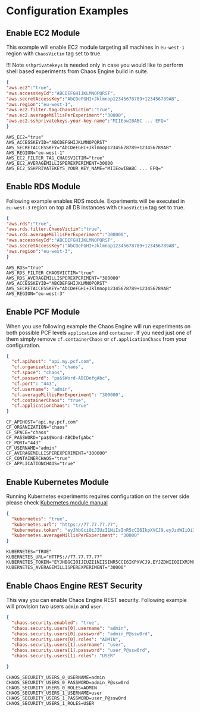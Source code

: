 # Configuration Examples

## Enable EC2 Module
This example will enable EC2 module targeting all machines in `eu-west-1` region with `ChaosVictim` tag set to true.

!!! Note 
    `sshprivatekeys` is needed only in case you would like to perform shell based experiments from Chaos Engine build in suite.

```json tab="Vault"
{
"aws.ec2":"true",  
"aws.accessKeyId":"ABCDEFGHIJKLMNOPQRST",
"aws.secretAccessKey":"AbCDeFGHI+Jklmnop12345678789+123456789AB",
"aws.region":"eu-west-1",
"aws.ec2.filter.tag.ChaosVictim":"true",
"aws.ec2.averageMillisPerExperiment":"30000",
"aws.ec2.sshprivatekeys.your-key-name":"MIIEowIBABC ... EFQ="
}
```

``` shell tab="ENV Vars"
AWS_EC2="true"  
AWS_ACCESSKEYID="ABCDEFGHIJKLMNOPQRST"
AWS_SECRETACCESSKEY="AbCDeFGHI+Jklmnop12345678789+123456789AB"
AWS_REGION="eu-west-1"
AWS_EC2_FILTER_TAG_CHAOSVICTIM="true"
AWS_EC2_AVERAGEMILLISPEREXPERIMENT=30000
AWS_EC2_SSHPRIVATEKEYS_YOUR_KEY_NAME="MIIEowIBABC ... EFQ="
```

## Enable RDS Module

Following example enables RDS module. Experiments will be executed in `eu-west-3` region on top all DB instances with `ChaosVictim` tag set to true.

```json tab="Vault"
{
"aws.rds":"true",
"aws.rds.filter.ChaosVictim":"true",
"aws.rds.averageMillisPerExperiment":"300000",
"aws.accessKeyId":"ABCDEFGHIJKLMNOPQRST",
"aws.secretAccessKey":"AbCDeFGHI+Jklmnop12345678789+123456789AB",
"aws.region":"eu-west-3",
}
```

``` shell tab="ENV Vars"
AWS_RDS="true"
AWS_RDS_FILTER_CHAOSVICTIM="true"
AWS_RDS_AVERAGEMILLISPEREXPERIMENT="300000"
AWS_ACCESSKEYID="ABCDEFGHIJKLMNOPQRST"
AWS_SECRETACCESSKEY="AbCDeFGHI+Jklmnop12345678789+123456789AB"
AWS_REGION="eu-west-3"
```


## Enable PCF Module
When you use following example the Chaos Engine will run experiments on both possible PCF levels `application` and `container`.
If you need just one of them simply remove `cf.containerChaos` or `cf.applicationChaos` from your configuration.

```json tab="Vault"
{
  "cf.apihost": "api.my.pcf.com",
  "cf.organization": "chaos",
  "cf.space": "chaos",
  "cf.password": "pa$$Word-ABCDefgAbc",
  "cf.port": "443",
  "cf.username": "admin",
  "cf.averageMillisPerExperiment": "300000",
  "cf.containerChaos": "true",
  "cf.applicationChaos": "true"
}
```

``` shell tab="ENV Vars"
CF_APIHOST="api.my.pcf.com"
CF_ORGANIZATION="chaos"
CF_SPACE="chaos"
CF_PASSWORD="pa$$Word-ABCDefgAbc"
CF_PORT="443"
CF_USERNAME="admin"
CF_AVERAGEMILLISPEREXPERIMENT="300000"
CF_CONTAINERCHAOS="true"
CF_APPLICATIONCHAOS="true"
```

## Enable Kubernetes Module

Running Kubernetes experiments requires configuration on the server side please check [Kubernetes module manual](../Experiment_Modules/kubernetes_experiments.md)

```json tab="Vault"
{
  "kubernetes": "true",
  "kubernetes.url": "https://77.77.77.77",
  "kubernetes.token": "eyJhbGciOiJIUzI1NiIsInR5cCI6IkpXVCJ9.eyJzdWIiOiIxMjM0NTY3ODkwIiwibmFtZSI6IkpvaG4gRG9lIiwiaWF0IjoxNTE2MjM5MDIyfQ.SflKxwRJSMeKKF2QT4fwpMeJf36POk6yJV_adQssw5c",
  "kubernetes.averageMillisPerExperiment": "30000"
}
```

``` shell tab="ENV Vars"
KUBERNETES="TRUE"
KUBERNETES_URL="HTTPS://77.77.77.77"
KUBERNETES_TOKEN="EYJHBGCIOIJIUZI1NIISINR5CCI6IKPXVCJ9.EYJZDWIIOIIXMJM0NTY3ODKWIIWIBMFTZSI6IKPVAG4GRG9LIIWIAWF0IJOXNTE2MJM5MDIYFQ.SFLKXWRJSMEKKF2QT4FWPMEJF36POK6YJV_ADQSSW5C"
KUBERNETES_AVERAGEMILLISPEREXPERIMENT="30000"
```


## Enable Chaos Engine REST Security

This way you can enable Chaos Engine REST security. Following example will provision two users `admin` and `user`.

```json tab="Vault"
{
  "chaos.security.enabled": "true",
  "chaos.security.users[0].username": "admin",
  "chaos.security.users[0].password": "admin_P@ssw0rd",
  "chaos.security.users[0].roles": "ADMIN",
  "chaos.security.users[1].username": "user",
  "chaos.security.users[1].password": "user_P@ssw0rd",
  "chaos.security.users[1].roles": "USER"

}
```

``` shell tab="ENV Vars"
CHAOS_SECURITY_USERS_0_USERNAME=admin
CHAOS_SECURITY_USERS_0_PASSWORD=admin_P@ssw0rd
CHAOS_SECURITY_USERS_0_ROLES=ADMIN
CHAOS_SECURITY_USERS_1_USERNAME=user
CHAOS_SECURITY_USERS_1_PASSWORD=user_P@ssw0rd
CHAOS_SECURITY_USERS_1_ROLES=USER
```